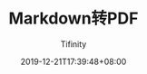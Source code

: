---
title: "Markdown转PDF"
date: 2019-12-21T17:39:48+08:00
draft: true
categories: ["未分类"]
tags: ["none"]
author: "Tifinity"
---